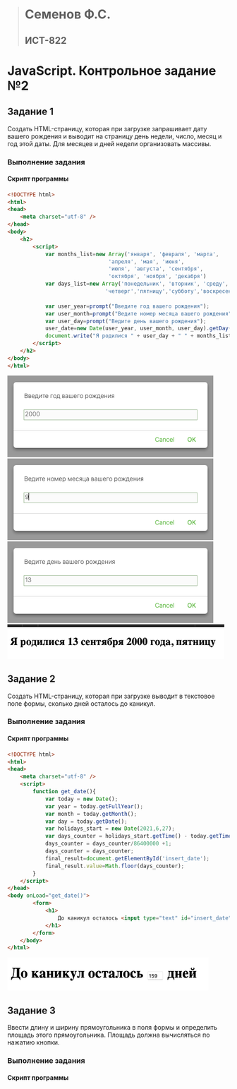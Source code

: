 > # Семенов Ф.С.
> ## ИСТ-822

# JavaScript. Контрольное задание №2
## Задание 1
Создать HTML-страницу, которая при загрузке запрашивает дату вашего рождения и выводит на страницу день недели, число, месяц и год этой даты. Для месяцев и дней недели организовать массивы.
### Выполнение задания
#### Скрипт программы
``` html
<!DOCTYPE html>
<html>
<head>
    <meta charset="utf-8" />
</head>
<body>
    <h2>
        <script>
            var months_list=new Array('января', 'февраля', 'марта',
                                'апреля', 'мая', 'июня',
                                'июля', 'августа', 'сентября',
                                'октября', 'ноября', 'декабря')
            var days_list=new Array('понедельник', 'вторник', 'среду',
                               'четверг','пятницу','субботу','воскресенье')
        
            var user_year=prompt("Введите год вашего рождения");
            var user_month=prompt("Ведите номер месяца вашего рождения");
            var user_day=prompt("Ведите день вашего рождения");
            user_date=new Date(user_year, user_month, user_day).getDay()
            document.write("Я родилися " + user_day + " " + months_list[user_month - 1] + " " + user_year + " года, " + days_list[user_date - 1]);
        </script>
    </h2>
</body>
</html>
```

![image](/images/JS2_1_1.png)
![image](/images/JS2_1_2.png)
![image](/images/JS2_1_3.png)
![image](/images/JS2_1_4.png)

## Задание 2
Создать HTML-страницу, которая при загрузке выводит в текстовое поле формы, сколько дней осталось до каникул.
### Выполнение задания
#### Скрипт программы
``` html
<!DOCTYPE html>
<html>
<head>
    <meta charset="utf-8" />
    <script>
        function get_date(){
            var today = new Date();
            var year = today.getFullYear();
            var month = today.getMonth();
            var day = today.getDate();
            var holidays_start = new Date(2021,6,27);
            var days_counter = holidays_start.getTime() - today.getTime();
            days_counter = days_counter/86400000 +1;
            days_counter = days_counter;
            final_result=document.getElementById('insert_date');
            final_result.value=Math.floor(days_counter);
        }
    </script>
</head>
<body onLoad="get_date()">
        <form>
            <h1>
                До каникул осталось <input type="text" id="insert_date" size="4"> дней
            </h1>
        </form>
    </body>
</html>
```

![image](/images/JS2_2_1.png)

## Задание 3
Ввести длину и ширину прямоугольника в поля формы и определить площадь этого прямоугольника. Площадь должна вычисляться по нажатию кнопки.
### Выполнение задания
#### Скрипт программы